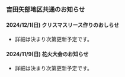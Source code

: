 ### 吉田矢部地区共通のお知らせ

#### 2024/12/1(日) クリスマスリース作りのおしらせ
- 詳細は決まり次第更新予定です。

#### 2024/11/9(日) 花火大会のお知らせ
- 詳細は決まり次第更新予定です。
